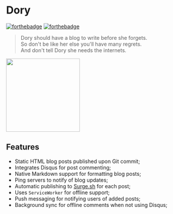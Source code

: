 # Dory

[![forthebadge](http://forthebadge.com/images/badges/built-with-love.svg)](http://forthebadge.com)
[![forthebadge](http://forthebadge.com/images/badges/makes-people-smile.svg)](http://forthebadge.com)

> Dory should have a blog to write before she forgets.<br />
> So don't be like her else you'll have many regrets.<br />
> And don't tell Dory she needs the internets.

<img src="http://vignette2.wikia.nocookie.net/disney/images/e/ef/Dory-FN.png/revision/latest?cb=20131111070226" width="200" />

## Features

* Static HTML blog posts published upon Git commit;
* Integrates Disqus for post commenting;
* Native Markdown support for formatting blog posts;
* Ping servers to notify of blog updates;
* Automatic publishing to [Surge.sh](http://surge.sh/) for each post;
* Uses `ServiceWorker` for offline support;
* Push messaging for notifying users of added posts;
* Background sync for offline comments when not using Disqus;
